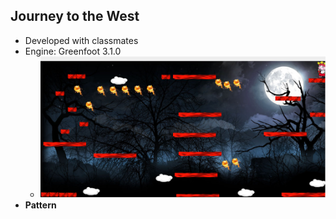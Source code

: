 ## Journey to the West
 * Developed with classmates
 * Engine: Greenfoot 3.1.0
   * <img src ="./scenario_one.png"/>
 * **Pattern**
